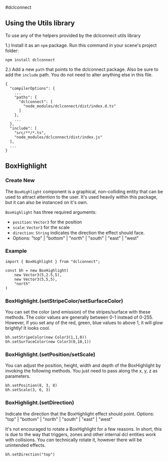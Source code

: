 #dclconnect

## Using the Utils library

To use any of the helpers provided by the dclconnect utils library

1.) Install it as an `npm` package. Run this command in your scene's project folder:

```
npm install dclconnect
```

2.) Add a new `path` that points to the dclconnect package. Also be sure to add the `include` path. You do not need to alter anything else in this file.

```
{
  "compilerOptions": {
	...
    "paths": {
      "dclconnect": [
        "node_modules/dclconnect/dist/index.d.ts"
      ]
    },
	...
  },
  "include": [
    "src/**/*.ts",
    "node_modules/dclconnect/dist/index.js"
  ],
  ...
}
```

## BoxHighlight

### Create New

The `BoxHighlight` component is a graphical, non-colliding entity that can be used to attract attention to the user. It's used heavily within this package, but it can also be instanced on it's own.

`BoxHighlight` has three required arguments:

- `position`: `Vector3` for the position
- `scale`: `Vector3` for the scale
- `direction`: `String` indicates the direction the effect should face.
 - Options: "top" | "bottom" | "north" | "south" | "east" | "west"


### Example

```
import { BoxHighlight } from "dclconnect";

const bh = new BoxHighlight(
    new Vector3(5,2.5,5),
    new Vector3(5,5,5),
    "north"
)
```

### BoxHighlight.(setStripeColor/setSurfaceColor)

You can set the color (and emission) of the stripes/surface with these methods. The color values are generally between 0-1 instead of 0-255. However, if you set any of the red, green, blue values to above 1, it will glow brightly! It looks cool.


```
bh.setStripeColor(new Color3(1,1,0))
bh.setSurfaceColor(new Color3(0,10,1))
```

### BoxHighlight.(setPosition/setScale)

You can adjust the position, height, width and depth of the BoxHighlight by invoking the following methods. You just need to pass along the x, y, z as parameters.


```
bh.setPosition(8, 3, 8)
bh.setScale(3, 6, 3)
```

### BoxHighlight.(setDirection)

Indicate the direction that the BoxHighlight effect should point.
Options: "top" | "bottom" | "north" | "south" | "east" | "west"

It's not encouraged to rotate a BoxHighlight for a few reasons. In short, this is due to the way that triggers, zones and other internal dcl entities work with collisions. You *can* technically rotate it, however there will be unintended effects.

```
bh.setDirection("top")
```